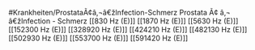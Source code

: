 #Krankheiten/ProstataÃ¢â‚¬â€žInfection-Schmerz
Prostata Ã¢ â‚¬ â€žInfection - Schmerz
[[830 Hz (E)]]
[[1870 Hz (E)]]
[[5630 Hz (E)]]
[[152300 Hz (E)]]
[[328920 Hz (E)]]
[[424210 Hz (E)]]
[[482130 Hz (E)]]
[[502930 Hz (E)]]
[[553700 Hz (E)]]
[[591420 Hz (E)]]